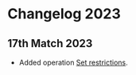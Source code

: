 # Changelog 2023

## 17th Match 2023

* Added operation [Set restrictions](../operations/restrictions.md#set-restrictions).
